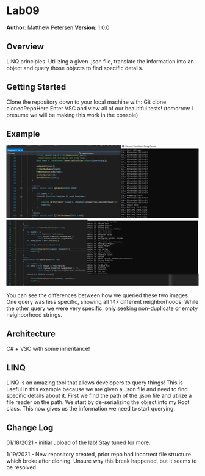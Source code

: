 # Lab09

**Author**: Matthew Petersen
**Version**: 1.0.0 

## Overview
LINQ principles. Utilizing a given .json file, translate the information into an object and query those objects to find specific details.

## Getting Started
Clone the repository down to your local machine with: Git clone clonedRepoHere
Enter VSC and view all of our beautiful tests!
(tomorrow I presume we will be making this work in the console)

## Example
![Imagehere](image1.PNG)
![Imagehere](image2.PNG)

You can see the differences between how we queried these two images. One query was less specific, showing all 147 different neighborhoods. While the other query we were very specific, only seeking non-duplicate or empty neighborhood strings.


## Architecture
C# + VSC with some inheritance!

## LINQ
LINQ is an amazing tool that allows developers to query things! This is useful in this example because we are given a .json file and need to find specific details about it. First we find the path of the .json file and utilize a file reader on the path. We start by de-serializing the object into my Root class. This now gives us the information we need to start querying. 

## Change Log
01/18/2021 - initial upload of the lab! Stay tuned for more.

1/19/2021 - New repository created, prior repo had incorrect file structure which broke after cloning. Unsure why this break happened, but it seems to be resolved.
